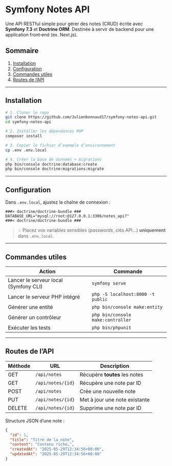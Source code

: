 # Symfony Notes API

Une API RESTful simple pour gérer des notes (CRUD) écrite avec **Symfony 7.3** et **Doctrine ORM**. Destinée à servir de backend pour une application front‑end (ex. Next.js).

## Sommaire

1. [Installation](#installation)
2. [Configuration](#configuration)
3. [Commandes utiles](#commandes-utiles)
4. [Routes de l’API](#routes-de-lapi)

---

## Installation

```bash
# 1. Cloner le repo
git clone https://github.com/Julienbonnaud17/symfony-notes-api.git
cd symfony-notes-api

# 2. Installer les dépendances PHP
composer install

# 3. Copier le fichier d’exemple d’environnement
cp .env .env.local

# 4. Créer la base de données + migrations
php bin/console doctrine:database:create
php bin/console doctrine:migrations:migrate
```

---

## Configuration

Dans `.env.local`, ajustez la chaîne de connexion :

```dotenv
###> doctrine/doctrine-bundle ###
DATABASE_URL="mysql://root:@127.0.0.1:3306/notes_api?"
###< doctrine/doctrine-bundle ###
```

> 💡 Placez vos variables sensibles (*passwords*, clés API…) **uniquement** dans `.env.local`.

---

## Commandes utiles

| Action                                | Commande                          |
| ------------------------------------- | --------------------------------- |
| Lancer le serveur local (Symfony CLI) | `symfony serve`                   |
| Lancer le serveur PHP intégré         | `php -S localhost:8000 -t public` |
| Générer une entité                    | `php bin/console make:entity`     |
| Générer un contrôleur                 | `php bin/console make:controller` |
| Exécuter les tests                    | `php bin/phpunit`                 |

---

## Routes de l’API

| Méthode | URL               | Description                   |
| ------- | ----------------- | ----------------------------- |
| GET     | `/api/notes`      | Récupère **toutes** les notes |
| GET     | `/api/notes/{id}` | Récupère une note par ID      |
| POST    | `/api/notes`      | Crée une nouvelle note        |
| PUT     | `/api/notes/{id}` | Met à jour une note existante |
| DELETE  | `/api/notes/{id}` | Supprime une note par ID      |

Structure JSON d’une note :

```json
{
  "id": 1,
  "title": "Titre de la note",
  "content": "Contenu riche…",
  "createdAt": "2025-05-29T12:34:56+00:00",
  "updatedAt": "2025-05-29T12:34:56+00:00"
}
```
